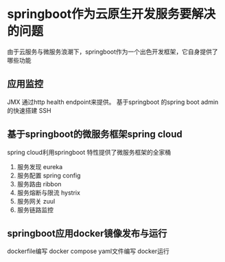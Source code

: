 # springboot作为云原生开发服务要解决的问题

由于云服务与微服务浪潮下，springboot作为一个出色开发框架，它自身提供了哪些功能

## 应用监控

JMX
通过http health endpoint来提供。
基于springboot 的spring boot admin的快速搭建
SSH


## 基于springboot的微服务框架spring cloud

spring cloud利用springboot 特性提供了微服务框架的全家桶

1. 服务发现 eureka
2. 服务配置 spring config
3. 服务路由 ribbon
4. 服务熔断与限流 hystrix
5. 服务网关 zuul
6. 服务链路监控

## springboot应用docker镜像发布与运行
 
 dockerfile编写
 docker compose yaml文件编写
 docker运行

